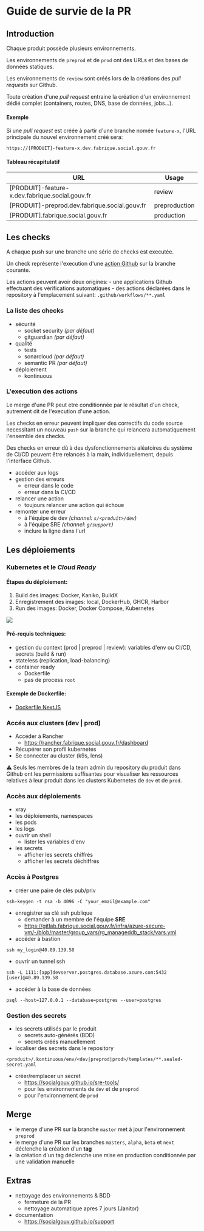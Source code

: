 # Guide de survie de la PR

## Introduction

Chaque produit possède plusieurs environnements.

Les environnements de `preprod` et de `prod` ont des URLs et des bases de données statiques.

Les environnements de `review` sont créés lors de la créations des *pull requests* sur Github.

Toute création d'une *pull request* entraine la création d'un environnement dédié complet (containers, routes, DNS, base de données, jobs...).

#### Exemple

Si une *pull request* est créée à partir d'une branche nomée `feature-x`, l'URL principale du nouvel environnement créé sera:
```
https://[PRODUIT]-feature-x.dev.fabrique.social.gouv.fr
```

#### Tableau récapitulatif

| URL                                             | Usage         |
|-------------------------------------------------|---------------|
| [PRODUIT]-feature-x.dev.fabrique.social.gouv.fr | review        |
| [PRODUIT]-preprod.dev.fabrique.social.gouv.fr   | preproduction |
| [PRODUIT].fabrique.social.gouv.fr               | production    |


## Les checks

A chaque push sur une branche une série de checks est executée.

Un check représente l'execution d'une [action Github](https://github.com/features/actions) sur la branche courante.

Les actions peuvent avoir deux origines:
    - une applications Github effectuant des vérifications automatiques
    - des actions déclarées dans le repository à l'emplacement suivant: `.github/workflows/**.yaml`

### La liste des checks

- sécurité
    - socket security *(par défaut)*
    - gitguardian *(par défaut)*
- qualité
    - tests
    - sonarcloud *(par défaut)*
    - semantic PR *(par défaut)*
- déploiement
    - kontinuous

### L'execution des actions

Le merge d'une PR peut etre conditionnée par le résultat d'un check, autrement dit de l'execution d'une action.

Les checks en erreur peuvent impliquer des correctifs du code source necessitant un nouveau `push` sur la branche qui relancera automatiquement l'ensemble des checks.

Des checks en erreur dû à des dysfonctionnements aléatoires du système de CI/CD peuvent être relancés à la main, individuellement, depuis l'interface Github.

- accéder aux logs
- gestion des erreurs
    - erreur dans le code
    - erreur dans la CI/CD
- relancer une action
    - toujours relancer une action qui échoue
- remonter une erreur
    - à l'équipe de dev *(channel: `s/<produit>/dev`)*
    - à l'équipe SRE *(channel: `g/support`)*
    - inclure la ligne dans l'url

## Les déploiements

### Kubernetes et le *Cloud Ready*

#### Étapes du déploiement:
1. Build des images: Docker, Kaniko, BuildX
1. Enregistrement des images: local, DockerHub, GHCR, Harbor
1. Run des images: Docker, Docker Compose, Kubernetes


![](https://i.imgur.com/xGRhNU3.jpg)

#### Pré-requis techniques:
- gestion du context (prod | preprod | review): variables d'env ou CI/CD, secrets (build & run)
- stateless (replication, load-balancing)
- container ready
    - Dockerfile
    - pas de process `root`

#### Exemple de Dockerfile:
- [Dockerfile NextJS](https://github.com/vercel/next.js/blob/canary/examples/with-docker/Dockerfile)

### Accés aux clusters (dev | prod)

- Accéder à Rancher
    - https://rancher.fabrique.social.gouv.fr/dashboard
- Récupérer son profil kubernetes
- Se connecter au cluster (k9s, lens)

:warning: Seuls les membres de la team admin du repository du produit dans Github ont les permissions suffisantes pour visualiser les ressources relatives à leur produit dans les clusters Kubernetes de `dev` et de `prod`.

### Accès aux déploiements

- xray
- les déploiements, namespaces
- les pods
- les logs
- ouvrir un shell
    - lister les variables d'env
- les secrets
    - afficher les secrets chiffrés
    - afficher les secrets déchiffrés

### Accès à Postgres

- créer une paire de clés pub/priv
```
ssh-keygen -t rsa -b 4096 -C "your_email@example.com"
```
- enregistrer sa clé ssh publique
    - demander à un membre de l'équipe **SRE**
    - https://gitlab.fabrique.social.gouv.fr/infra/azure-secure-vm/-/blob/master/group_vars/rg_manageddb_stack/vars.yml
- accéder à bastion
```
ssh my_login@40.89.139.58
```
- ouvrir un tunnel ssh
```
ssh -L 1111:[app]devserver.postgres.database.azure.com:5432 [user]@40.89.139.58
```
- accéder à la base de données
```
psql --host=127.0.0.1 --database=postgres --user=postgres
```

### Gestion des secrets

- les secrets utilisés par le produit
    - secrets auto-générés (BDD)
    - secrets créés manuellement
- localiser des secrets dans le repository
```
<produit>/.kontinuous/env/<dev|preprod|prod>/templates/**.sealed-secret.yaml
```
- créer/remplacer un secret
    - https://socialgouv.github.io/sre-tools/
    - pour les environnements de `dev` et de `preprod`
    - pour l'environnement de `prod`

## Merge

- le merge d'une PR sur la branche `master` met à jour l'environnement `preprod`
- le merge d'une PR sur les branches `masters`, `alpha`, `beta` et `next` déclenche la création d'un **tag**
- la création d'un tag déclenche une mise en production conditionnée par une validation manuelle

## Extras

- nettoyage des environnements & BDD
    - fermeture de la PR
    - nettoyage automatique apres 7 jours (Janitor)
- documentation
    - https://socialgouv.github.io/support
